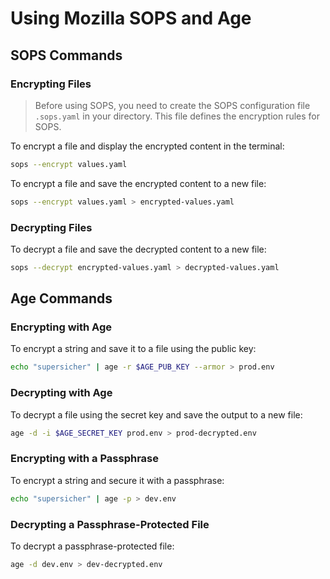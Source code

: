 # Using Mozilla SOPS and Age

## SOPS Commands

### Encrypting Files

> Before using SOPS, you need to create the SOPS configuration file `.sops.yaml` in your directory. This file defines the encryption rules for SOPS.

To encrypt a file and display the encrypted content in the terminal:

```sh
sops --encrypt values.yaml
```

To encrypt a file and save the encrypted content to a new file:

```sh
sops --encrypt values.yaml > encrypted-values.yaml
```

### Decrypting Files

To decrypt a file and save the decrypted content to a new file:

```sh
sops --decrypt encrypted-values.yaml > decrypted-values.yaml
```

## Age Commands

### Encrypting with Age

To encrypt a string and save it to a file using the public key:

```sh
echo "supersicher" | age -r $AGE_PUB_KEY --armor > prod.env
```

### Decrypting with Age

To decrypt a file using the secret key and save the output to a new file:

```sh
age -d -i $AGE_SECRET_KEY prod.env > prod-decrypted.env
```

### Encrypting with a Passphrase

To encrypt a string and secure it with a passphrase:

```sh
echo "supersicher" | age -p > dev.env
```

### Decrypting a Passphrase-Protected File

To decrypt a passphrase-protected file:

```sh
age -d dev.env > dev-decrypted.env
```